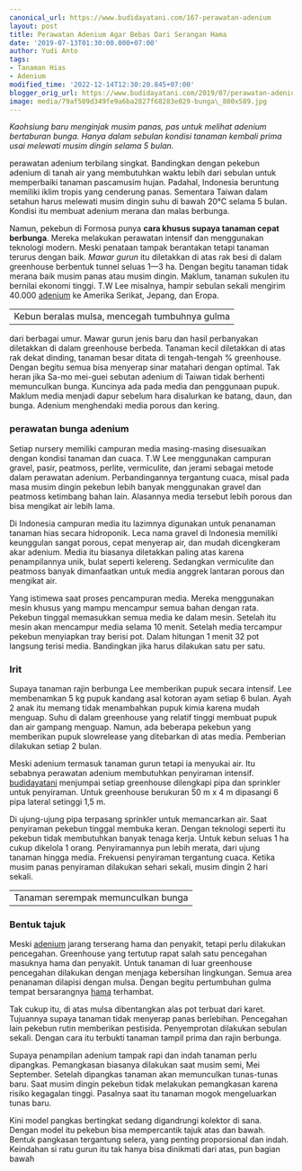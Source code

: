 ```yaml
---
canonical_url: https://www.budidayatani.com/167-perawatan-adenium
layout: post
title: Perawatan Adenium Agar Bebas Dari Serangan Hama
date: '2019-07-13T01:30:00.000+07:00'
author: Yudi Anto
tags:
- Tanaman Hias
- Adenium
modified_time: '2022-12-14T12:30:20.845+07:00'
blogger_orig_url: https://www.budidayatani.com/2019/07/perawatan-adenium-agar-bebas-dari.html
image: media/79af509d349fe9a6ba2827f68283e029-bunga\_800x589.jpg
---
```

*Kaohsiung baru menginjak musim panas, pas untuk melihat adenium bertaburan bunga. Hanya dalam sebulan kondisi tanaman kembali prima usai melewati musim dingin selama 5 bulan.*

perawatan adenium terbilang singkat. Bandingkan dengan pekebun adenium di tanah air yang membutuhkan waktu lebih dari sebulan untuk memperbaiki tanaman pascamusim hujan. Padahal, Indonesia beruntung memiliki iklim tropis yang cenderung panas. Sementara Taiwan dalam setahun harus melewati musim dingin suhu di bawah 20°C selama 5 bulan. Kondisi itu membuat adenium merana dan malas berbunga.

Namun, pekebun di Formosa punya **cara khusus supaya tanaman cepat berbunga**. Mereka melakukan perawatan intensif dan menggunakan teknologi modern. Meski penataan tampak berantakan tetapi tanaman terurus dengan baik. *Mawar gurun* itu diletakkan di atas rak besi di dalam greenhouse berbentuk tunnel seluas 1—3 ha. Dengan begitu tanaman tidak merana baik musim panas atau musim dingin. Maklum, tanaman sukulen itu bernilai ekonomi tinggi. T.W Lee misalnya, hampir sebulan sekali mengirim 40.000 [adenium](https://garden.org/plants/view/79717/Desert-Rose-Adenium-obesum/) ke Amerika Serikat, Jepang, dan Eropa.



|  |
| --- |
| Kebun beralas mulsa, mencegah tumbuhnya gulma |

dari berbagai umur. Mawar gurun jenis baru dan hasil perbanyakan diletakkan di dalam greenhouse berbeda. Tanaman kecil diletakkan di atas rak dekat dinding, tanaman besar ditata di tengah-tengah % greenhouse. Dengan begitu semua bisa menyerap sinar matahari dengan optimal. Tak heran jika Sa-mo mei-guei sebutan adenium di Taiwan tidak berhenti memunculkan bunga. Kuncinya ada pada media dan penggunaan pupuk. Maklum media menjadi dapur sebelum hara disalurkan ke batang, daun, dan bunga. Adenium menghendaki media porous dan kering.

### perawatan bunga adenium

Setiap nursery memiliki campuran media masing-masing disesuaikan dengan kondisi tanaman dan cuaca. T.W Lee menggunakan campuran gravel, pasir, peatmoss, perlite, vermiculite, dan jerami sebagai metode dalam perawatan adenium. Perbandingannya tergantung cuaca, misal pada masa musim dingin pekebun lebih banyak menggunakan gravel dan peatmoss ketimbang bahan lain. Alasannya media tersebut lebih porous dan bisa mengikat air lebih lama.

Di Indonesia campuran media itu lazimnya digunakan untuk penanaman tanaman hias secara hidroponik. Leca nama gravel di Indonesia memiliki keunggulan sangat porous, cepat menyerap air, dan mudah dicengkeram akar adenium. Media itu biasanya diletakkan paling atas karena penampilannya unik, bulat seperti kelereng. Sedangkan vermiculite dan peatmoss banyak dimanfaatkan untuk media anggrek lantaran porous dan mengikat air.

Yang istimewa saat proses pencampuran media. Mereka menggunakan mesin khusus yang mampu mencampur semua bahan dengan rata. Pekebun tinggal memasukkan semua media ke dalam mesin. Setelah itu mesin akan mencampur media selama 10 menit. Setelah media tercampur pekebun menyiapkan tray berisi pot. Dalam hitungan 1 menit 32 pot langsung terisi media. Bandingkan jika harus dilakukan satu per satu.

### Irit

Supaya tanaman rajin berbunga Lee memberikan pupuk secara intensif. Lee membenamkan 5 kg pupuk kandang asal kotoran ayam setiap 6 bulan. Ayah 2 anak itu memang tidak menambahkan pupuk kimia karena mudah menguap. Suhu di dalam greenhouse yang relatif tinggi membuat pupuk dan air gampang menguap. Namun, ada beberapa pekebun yang memberikan pupuk slowrelease yang ditebarkan di atas media. Pemberian dilakukan setiap 2 bulan.

Meski adenium termasuk tanaman gurun tetapi ia menyukai air. Itu sebabnya perawatan adenium membutuhkan penyiraman intensif. [budidayatani](https://www.budidayatani.com/) menjumpai setiap greenhouse dilengkapi pipa dan sprinkler untuk penyiraman. Untuk greenhouse berukuran 50 m x 4 m dipasangi 6 pipa lateral setinggi 1,5 m.

Di ujung-ujung pipa terpasang sprinkler untuk memancarkan air. Saat penyiraman pekebun tinggal membuka keran. Dengan teknologi seperti itu pekebun tidak membutuhkan banyak tenaga kerja. Untuk kebun seluas 1 ha cukup dikelola 1 orang. Penyiramannya pun lebih merata, dari ujung tanaman hingga media. Frekuensi penyiraman tergantung cuaca. Ketika musim panas penyiraman dilakukan sehari sekali, musim dingin 2 hari sekali.



|  |
| --- |
| Tanaman serempak memunculkan bunga |

### Bentuk tajuk

Meski [adenium](https://www.budidayatani.com/search/label/Adenium) jarang terserang hama dan penyakit, tetapi perlu dilakukan pencegahan. Greenhouse yang tertutup rapat salah satu pencegahan masuknya hama dan penyakit. Untuk tanaman di luar greenhouse pencegahan dilakukan dengan menjaga kebersihan lingkungan. Semua area penanaman dilapisi dengan mulsa. Dengan begitu pertumbuhan gulma tempat bersarangnya [hama](https://www.budidayatani.com/search/label/hama) terhambat.

Tak cukup itu, di atas mulsa dibentangkan alas pot terbuat dari karet. Tujuannya supaya tanaman tidak menyerap panas berlebihan. Pencegahan lain pekebun rutin memberikan pestisida. Penyemprotan dilakukan sebulan sekali. Dengan cara itu terbukti tanaman tampil prima dan rajin berbunga.

Supaya penampilan adenium tampak rapi dan indah tanaman perlu dipangkas. Pemangkasan biasanya dilakukan saat musim semi, Mei  September. Setelah dipangkas tanaman akan memunculkan tunas-tunas baru. Saat musim dingin pekebun tidak melakukan pemangkasan karena risiko kegagalan tinggi. Pasalnya saat itu tanaman mogok mengeluarkan tunas baru.

Kini model pangkas bertingkat sedang digandrungi kolektor di sana. Dengan model itu pekebun bisa mempercantik tajuk atas dan bawah. Bentuk pangkasan tergantung selera, yang penting proporsional dan indah. Keindahan si ratu gurun itu tak hanya bisa dinikmati dari atas, pun bagian bawah

